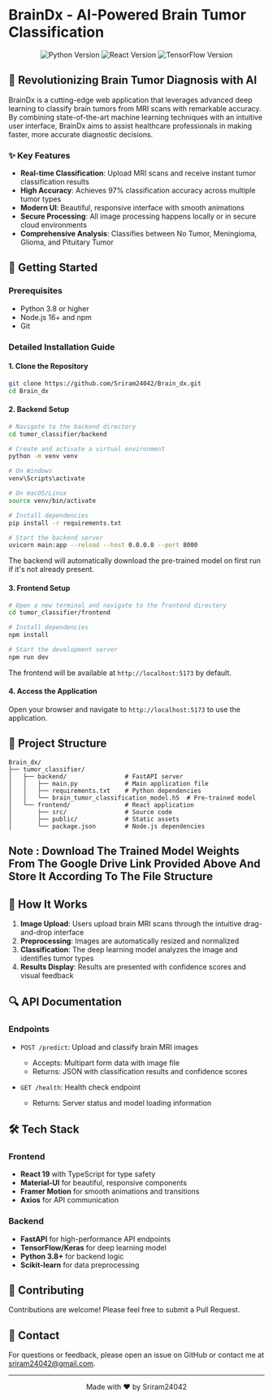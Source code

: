 # BrainDx - AI-Powered Brain Tumor Classification

<div align="center">
  <img src="https://img.shields.io/badge/Python-3.8+-blue.svg" alt="Python Version">
  <img src="https://img.shields.io/badge/React-19.0.0-61DAFB.svg" alt="React Version">
  <img src="https://img.shields.io/badge/TensorFlow-2.x-FF6F00.svg" alt="TensorFlow Version">
</div>

## 🧠 Revolutionizing Brain Tumor Diagnosis with AI

BrainDx is a cutting-edge web application that leverages advanced deep learning to classify brain tumors from MRI scans with remarkable accuracy. By combining state-of-the-art machine learning techniques with an intuitive user interface, BrainDx aims to assist healthcare professionals in making faster, more accurate diagnostic decisions.


### ✨ Key Features

- **Real-time Classification**: Upload MRI scans and receive instant tumor classification results
- **High Accuracy**: Achieves 97% classification accuracy across multiple tumor types
- **Modern UI**: Beautiful, responsive interface with smooth animations
- **Secure Processing**: All image processing happens locally or in secure cloud environments
- **Comprehensive Analysis**: Classifies between No Tumor, Meningioma, Glioma, and Pituitary Tumor

## 🚀 Getting Started

### Prerequisites

- Python 3.8 or higher
- Node.js 16+ and npm
- Git

### Detailed Installation Guide

#### 1. Clone the Repository

```bash
git clone https://github.com/Sriram24042/Brain_dx.git
cd Brain_dx
```

#### 2. Backend Setup

```bash
# Navigate to the backend directory
cd tumor_classifier/backend

# Create and activate a virtual environment
python -m venv venv

# On Windows
venv\Scripts\activate

# On macOS/Linux
source venv/bin/activate

# Install dependencies
pip install -r requirements.txt

# Start the backend server
uvicorn main:app --reload --host 0.0.0.0 --port 8000
```

The backend will automatically download the pre-trained model on first run if it's not already present.

#### 3. Frontend Setup

```bash
# Open a new terminal and navigate to the frontend directory
cd tumor_classifier/frontend

# Install dependencies
npm install

# Start the development server
npm run dev
```

The frontend will be available at `http://localhost:5173` by default.

#### 4. Access the Application

Open your browser and navigate to `http://localhost:5173` to use the application.

## 🔧 Project Structure

```
Brain_dx/
├── tumor_classifier/
│   ├── backend/                # FastAPI server
│   │   ├── main.py             # Main application file
│   │   ├── requirements.txt    # Python dependencies
│   │   └── brain_tumor_classification_model.h5  # Pre-trained model
│   └── frontend/               # React application
│       ├── src/                # Source code
│       ├── public/             # Static assets
│       └── package.json        # Node.js dependencies
```
## Note : Download The Trained Model Weights From The Google Drive Link Provided Above And Store It According To The File Structure 
## 🧪 How It Works

1. **Image Upload**: Users upload brain MRI scans through the intuitive drag-and-drop interface
2. **Preprocessing**: Images are automatically resized and normalized
3. **Classification**: The deep learning model analyzes the image and identifies tumor types
4. **Results Display**: Results are presented with confidence scores and visual feedback

## 🔍 API Documentation

### Endpoints

- `POST /predict`: Upload and classify brain MRI images
  - Accepts: Multipart form data with image file
  - Returns: JSON with classification results and confidence scores

- `GET /health`: Health check endpoint
  - Returns: Server status and model loading information

## 🛠️ Tech Stack

### Frontend
- **React 19** with TypeScript for type safety
- **Material-UI** for beautiful, responsive components
- **Framer Motion** for smooth animations and transitions
- **Axios** for API communication

### Backend
- **FastAPI** for high-performance API endpoints
- **TensorFlow/Keras** for deep learning model
- **Python 3.8+** for backend logic
- **Scikit-learn** for data preprocessing


## 🤝 Contributing

Contributions are welcome! Please feel free to submit a Pull Request.

## 📧 Contact

For questions or feedback, please open an issue on GitHub or contact me at sriram24042@gmail.com.

---

<div align="center">
  <p>Made with ❤️ by Sriram24042</p>
</div> 
